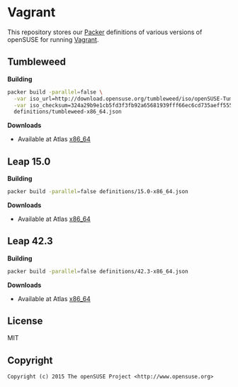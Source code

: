 # Vagrant

This repository stores our [Packer](https://www.packer.io) definitions of various
versions of openSUSE for running [Vagrant](https://www.vagrantup.com).


## Tumbleweed

**Building**

```bash
packer build -parallel=false \
  -var iso_url=http://download.opensuse.org/tumbleweed/iso/openSUSE-Tumbleweed-NET-x86_64-Snapshot20160529-Media.iso \
  -var iso_checksum=324a29b9e1cb5fd3f3fb92a65681939fff66ec6cd735aeff555a2bd7d4d495f0 \
  definitions/tumbleweed-x86_64.json
```

**Downloads**

* Available at Atlas
  [x86_64](https://atlas.hashicorp.com/opensuse/boxes/openSUSE-Tumbleweed-x86_64)


## Leap 15.0

**Building**

```bash
packer build -parallel=false definitions/15.0-x86_64.json
```

**Downloads**

* Available at Atlas
  [x86_64](https://atlas.hashicorp.com/opensuse/boxes/openSUSE-15.0-x86_64)


## Leap 42.3

**Building**

```bash
packer build -parallel=false definitions/42.3-x86_64.json
```

**Downloads**

* Available at Atlas
  [x86_64](https://atlas.hashicorp.com/opensuse/boxes/openSUSE-42.3-x86_64)


## License

MIT


## Copyright

```
Copyright (c) 2015 The openSUSE Project <http://www.opensuse.org>
```
